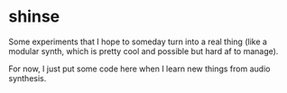 # shinse

Some experiments that I hope to someday turn into a real thing (like a modular synth, which is pretty cool and possible but hard af to manage).

For now, I just put some code here when I learn new things from audio synthesis.
